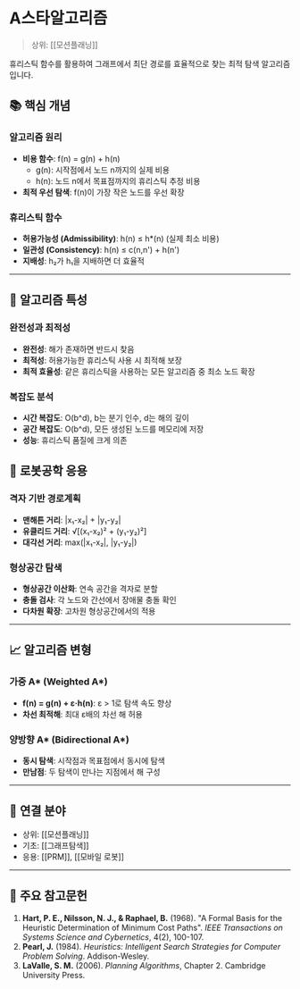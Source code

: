 # A스타알고리즘

> 상위: [[모션플래닝]]

휴리스틱 함수를 활용하여 그래프에서 최단 경로를 효율적으로 찾는 최적 탐색 알고리즘입니다.

## 📚 핵심 개념

### 알고리즘 원리
- **비용 함수**: f(n) = g(n) + h(n)
  - g(n): 시작점에서 노드 n까지의 실제 비용
  - h(n): 노드 n에서 목표점까지의 휴리스틱 추정 비용
- **최적 우선 탐색**: f(n)이 가장 작은 노드를 우선 확장

### 휴리스틱 함수
- **허용가능성 (Admissibility)**: h(n) ≤ h*(n) (실제 최소 비용)
- **일관성 (Consistency)**: h(n) ≤ c(n,n') + h(n')
- **지배성**: h₂가 h₁을 지배하면 더 효율적

---

## 🎯 알고리즘 특성

### 완전성과 최적성
- **완전성**: 해가 존재하면 반드시 찾음
- **최적성**: 허용가능한 휴리스틱 사용 시 최적해 보장
- **최적 효율성**: 같은 휴리스틱을 사용하는 모든 알고리즘 중 최소 노드 확장

### 복잡도 분석
- **시간 복잡도**: O(b^d), b는 분기 인수, d는 해의 깊이
- **공간 복잡도**: O(b^d), 모든 생성된 노드를 메모리에 저장
- **성능**: 휴리스틱 품질에 크게 의존
## 🔧 로봇공학 응용

### 격자 기반 경로계획
- **맨해튼 거리**: |x₁-x₂| + |y₁-y₂|
- **유클리드 거리**: √[(x₁-x₂)² + (y₁-y₂)²]
- **대각선 거리**: max(|x₁-x₂|, |y₁-y₂|)

### 형상공간 탐색
- **형상공간 이산화**: 연속 공간을 격자로 분할
- **충돌 검사**: 각 노드와 간선에서 장애물 충돌 확인
- **다차원 확장**: 고차원 형상공간에서의 적용

---

## 📈 알고리즘 변형

### 가중 A* (Weighted A*)
- **f(n) = g(n) + ε·h(n)**: ε > 1로 탐색 속도 향상
- **차선 최적해**: 최대 ε배의 차선 해 허용

### 양방향 A* (Bidirectional A*)
- **동시 탐색**: 시작점과 목표점에서 동시에 탐색
- **만남점**: 두 탐색이 만나는 지점에서 해 구성

---

## 🔗 연결 분야
- 상위: [[모션플래닝]]
- 기초: [[그래프탐색]]
- 응용: [[PRM]], [[모바일 로봇]]

---

## 📖 주요 참고문헌

1. **Hart, P. E., Nilsson, N. J., & Raphael, B.** (1968). "A Formal Basis for the Heuristic Determination of Minimum Cost Paths". *IEEE Transactions on Systems Science and Cybernetics*, 4(2), 100-107.
2. **Pearl, J.** (1984). *Heuristics: Intelligent Search Strategies for Computer Problem Solving*. Addison-Wesley.
3. **LaValle, S. M.** (2006). *Planning Algorithms*, Chapter 2. Cambridge University Press.